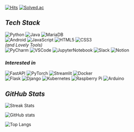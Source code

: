 [![Hits](https://hits.seeyoufarm.com/api/count/incr/badge.svg?url=https%3A%2F%2Fgithub.com%2FRADM90&count_bg=%23ED7C76&title_bg=%23252333&icon=github.svg&icon_color=%23E7E7E7&title=Visitors&edge_flat=false)](https://hits.seeyoufarm.com)
[![Solved.ac](http://mazassumnida.wtf/api/mini/generate_badge?boj=cvsusup)](https://solved.ac/cvsusup)

## *Tech Stack*
[//]: # (Default Form)
[//]: # (https://img.shields.io/badge/<LABEL>-<MESSAGE>-<BACKGROUND-COLOR>?logo=<LOGO>&logoColor=<LOGO-COLOR>&style=<STYLE>)
![Python](https://img.shields.io/badge/Python-3776AB?logo=Python&logoColor=white&style=for-the-badge)
![Java](https://img.shields.io/badge/Java-007396?slogo=Java&logoColor=white&style=for-the-badge)
![MariaDB](https://img.shields.io/badge/MariaDB-003545?logo=MariaDB&logoColor=white&style=for-the-badge)
<br>
![Android](https://img.shields.io/badge/Android-3DDC84?logo=Android&logoColor=white&style=flat)
![JavaScript](https://img.shields.io/badge/JavaScript-F7DF1E?logo=JavaScript&logoColor=white&style=flat)
![HTML5](https://img.shields.io/badge/HTML5-E34F26?logo=HTML5&logoColor=white&style=flat)
![CSS3](https://img.shields.io/badge/CSS3-1572B6?logo=CSS3&logoColor=white&style=flat)
<br>*(and Lovely Tools)*<br>
![PyCharm](https://img.shields.io/badge/PyCharm-000000?logo=PyCharm&logoColor=white&style=flat)
![VSCode](https://img.shields.io/badge/VSCode-007ACC?logo=Visual%20Studio%20Code&logoColor=white&style=flat)
![JupyterNotebook](https://img.shields.io/badge/Jupyter%20Notebook-F37626?logo=Jupyter&logoColor=white&style=flat)
![Slack](https://img.shields.io/badge/Slack-4A154B?logo=Slack&logoColor=white&style=flat)
![Notion](https://img.shields.io/badge/Notion-FFFFFF?logo=Notion&logoColor=black&style=flat)

### *Interested in*
![FastAPI](https://img.shields.io/badge/FastAPI-009688?logo=FastAPI&logoColor=white&style=for-the-badge)
![PyTorch](https://img.shields.io/badge/PyTorch-EE4C2C?logo=PyTorch&logoColor=white&style=for-the-badge)
![Streamlit](https://img.shields.io/badge/Streamlit-FF4B4B?logo=Streamlit&logoColor=white&style=for-the-badge)
![Docker](https://img.shields.io/badge/Docker-2496ED?logo=Docker&logoColor=white&style=for-the-badge)
<br>
![Flask](https://img.shields.io/badge/Flask-000000?logo=Flask&logoColor=white&style=flat-square)
![Django](https://img.shields.io/badge/Django-092E20?logo=Django&logoColor=white&style=flat-square)
![Kubernetes](https://img.shields.io/badge/Kubernetes-326CE5?logo=Kubernetes&logoColor=white&style=flat-square)
![Raspberry Pi](https://img.shields.io/badge/Raspberry%20Pi-A22846?logo=Raspberry%20Pi&logoColor=white&style=flat-square)
![Arduino](https://img.shields.io/badge/Arduino-00979D?logo=Arduino&logoColor=white&style=flat-square)


## *GitHub Stats*
[//]: # (Theme Options)
[//]: # (https://github.com/anuraghazra/github-readme-stats/blob/master/themes/README.md)
![Streak Stats](https://github-readme-streak-stats.herokuapp.com/?user=RADM90&theme=dark)

![GitHub stats](https://github-readme-stats-radm90.vercel.app//api?username=radm90&show_icons=true&theme=vision-friendly-dark)

![Top Langs](https://github-readme-stats-radm90.vercel.app//api/top-langs/?username=radm90&layout=compact&theme=vision-friendly-dark)

[//]: # (![Top Langs]&#40;https://github-readme-stats.vercel.app/api/top-langs/?username=RADM90&show_icons=true&theme=vision-friendly-dark&#41;)

